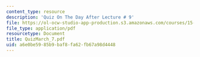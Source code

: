 ```yaml
---
content_type: resource
description: 'Quiz On The Day After Lecture # 9'
file: https://ol-ocw-studio-app-production.s3.amazonaws.com/courses/15-433-investments-spring-2003/a6e0be5985b9baf8fa62fb67a98d4448_QuizMarch_7.pdf
file_type: application/pdf
resourcetype: Document
title: QuizMarch_7.pdf
uid: a6e0be59-85b9-baf8-fa62-fb67a98d4448
---
```

